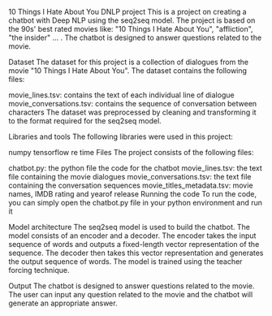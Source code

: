  10 Things I Hate About You DNLP project
This is a project on creating a chatbot with Deep NLP using the seq2seq model. The project is based on the 90s' best rated movies like:  "10 Things I Hate About You", "affliction", "the insider" ...	. The chatbot is designed to answer questions related to the movie.

Dataset
The dataset for this project is a collection of dialogues from the movie "10 Things I Hate About You". The dataset contains the following files:

movie_lines.tsv: contains the text of each individual line of dialogue
movie_conversations.tsv: contains the sequence of conversation between characters
The dataset was preprocessed by cleaning and transforming it to the format required for the seq2seq model.

Libraries and tools
The following libraries were used in this project:

numpy
tensorflow
re
time
Files
The project consists of the following files:

chatbot.py: the python file the code for the chatbot
movie_lines.tsv: the text file containing the movie dialogues
movie_conversations.tsv: the text file containing the conversation sequences
movie_titles_metadata.tsv: movie names, IMDB rating and yearof release
Running the code
To run the code, you can simply open the chatbot.py file in your python environment and run it

Model architecture
The seq2seq model is used to build the chatbot. The model consists of an encoder and a decoder. The encoder takes the input sequence of words and outputs a fixed-length vector representation of the sequence. The decoder then takes this vector representation and generates the output sequence of words. The model is trained using the teacher forcing technique.

Output
The chatbot is designed to answer questions related to the movie. The user can input any question related to the movie and the chatbot will generate an appropriate answer.
